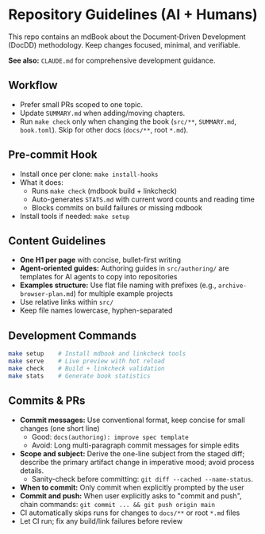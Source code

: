 # Repository Guidelines (AI + Humans)

This repo contains an mdBook about the Document‑Driven Development (DocDD) methodology. Keep changes focused, minimal, and verifiable.

**See also:** `CLAUDE.md` for comprehensive development guidance.

## Workflow
- Prefer small PRs scoped to one topic.
- Update `SUMMARY.md` when adding/moving chapters.
- Run `make check` only when changing the book (`src/**`, `SUMMARY.md`, `book.toml`). Skip for other docs (`docs/**`, root `*.md`).

## Pre‑commit Hook
- Install once per clone: `make install-hooks`
- What it does:
  - Runs `make check` (mdbook build + linkcheck)
  - Auto-generates `STATS.md` with current word counts and reading time
  - Blocks commits on build failures or missing mdbook
- Install tools if needed: `make setup`

## Content Guidelines
- **One H1 per page** with concise, bullet-first writing
- **Agent-oriented guides:** Authoring guides in `src/authoring/` are templates for AI agents to copy into repositories
- **Examples structure:** Use flat file naming with prefixes (e.g., `archive-browser-plan.md`) for multiple example projects
- Use relative links within `src/`
- Keep file names lowercase, hyphen-separated

## Development Commands
```bash
make setup    # Install mdbook and linkcheck tools
make serve    # Live preview with hot reload
make check    # Build + linkcheck validation
make stats    # Generate book statistics
```

## Commits & PRs
- **Commit messages:** Use conventional format, keep concise for small changes (one short line)
  - Good: `docs(authoring): improve spec template`
  - Avoid: Long multi-paragraph commit messages for simple edits
- **Scope and subject:** Derive the one-line subject from the staged diff; describe the primary artifact change in imperative mood; avoid process details.
  - Sanity-check before committing: `git diff --cached --name-status`.
- **When to commit:** Only commit when explicitly prompted by the user
- **Commit and push:** When user explicitly asks to "commit and push", chain commands: `git commit ... && git push origin main`
- CI automatically skips runs for changes to `docs/**` or root `*.md` files
- Let CI run; fix any build/link failures before review
